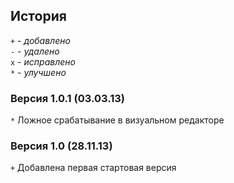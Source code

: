 История
----------------------

`+` - *добавлено*<br>
`-` - *удалено*<br>
`x` - *исправлено*<br>
`*` - *улучшено*<br>

### Версия 1.0.1 (03.03.13)
`*` Ложное срабатывание в визуальном редакторе

### Версия 1.0 (28.11.13)
`+` Добавлена первая стартовая версия